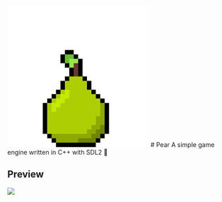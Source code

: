 <img src="assets/pear.png">
# Pear
A simple game engine written in C++ with SDL2 🍐

## Preview
<img src="https://media.discordapp.net/attachments/787288446947164193/787701878435217408/simplescreenrecorder-2020-12-13.gif?width=1207&height=679">
